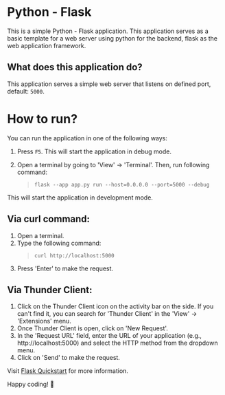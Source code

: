 Python - Flask
======================
This is a simple Python - Flask application. This application serves as a basic template for a web server using python for the backend, flask as the web application framework.

What does this application do?
-------------------------------
This application serves a simple web server that listens on defined port, default: `5000`.


# How to run?
You can run the application in one of the following ways:

1. Press `F5`. This will start the application in debug mode.

2. Open a terminal by going to 'View' -> 'Terminal'. Then, run following command: 
   > `flask --app app.py run --host=0.0.0.0 --port=5000 --debug`

This will start the application in development mode.


Via curl command:
-----------------
1. Open a terminal.
2. Type the following command: 
   > `curl http://localhost:5000`
3. Press 'Enter' to make the request.

Via Thunder Client:
-------------------
1. Click on the Thunder Client icon on the activity bar on the side. If you can't find it, you can search for 'Thunder Client' in the 'View' -> 'Extensions' menu.
2. Once Thunder Client is open, click on 'New Request'.
3. In the 'Request URL' field, enter the URL of your application (e.g., http://localhost:5000) and select the HTTP method from the dropdown menu.
5. Click on 'Send' to make the request.

Visit [Flask Quickstart](https://flask.palletsprojects.com/en/latest/quickstart/) for more information.

Happy coding! 🙂
